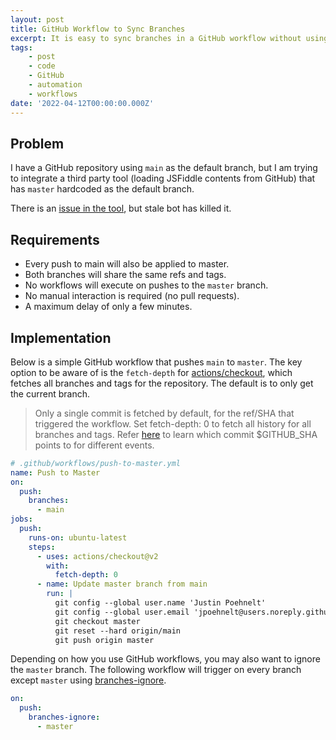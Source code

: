 ```yaml
---
layout: post
title: GitHub Workflow to Sync Branches
excerpt: It is easy to sync branches in a GitHub workflow without using a third party GitHub Action.
tags:
    - post
    - code
    - GitHub
    - automation
    - workflows
date: '2022-04-12T00:00:00.000Z'
---
```


## Problem

I have a GitHub repository using `main` as the default branch, but I am trying to integrate a third party tool (loading JSFiddle contents from GitHub) that has `master` hardcoded as the default branch. 

There is an [issue in the tool](https://github.com/jsfiddle/jsfiddle-issues/issues/1665), but stale bot has killed it.

## Requirements

* Every push to main will also be applied to master. 
* Both branches will share the same refs and tags.
* No workflows will execute on pushes to the `master` branch.
* No manual interaction is required (no pull requests).
* A maximum delay of only a few minutes.

## Implementation

Below is a simple GitHub workflow that pushes `main` to `master`. The key option to be aware of is the `fetch-depth` for [actions/checkout](https://github.com/actions/checkout), which fetches all branches and tags for the repository. The default is to only get the current branch.

> Only a single commit is fetched by default, for the ref/SHA that triggered the workflow. Set fetch-depth: 0 to fetch all history for all branches and tags. Refer [here](https://help.github.com/en/articles/events-that-trigger-workflows) to learn which commit $GITHUB_SHA points to for different events.

```yaml
# .github/workflows/push-to-master.yml
name: Push to Master
on:
  push:
    branches:
      - main
jobs:
  push:
    runs-on: ubuntu-latest
    steps:
      - uses: actions/checkout@v2
        with:
          fetch-depth: 0
      - name: Update master branch from main
        run: |
          git config --global user.name 'Justin Poehnelt'
          git config --global user.email 'jpoehnelt@users.noreply.github.com'
          git checkout master
          git reset --hard origin/main
          git push origin master
```

Depending on how you use GitHub workflows, you may also want to ignore the `master` branch. The following workflow will trigger on every branch except `master` using [branches-ignore](https://docs.github.com/en/actions/using-workflows/workflow-syntax-for-github-actions#onpushbranchestagsbranches-ignoretags-ignore).

```yaml
on:
  push:
    branches-ignore:
      - master
```